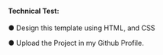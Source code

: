 #### Technical Test:

● Design this template using HTML, and CSS

● Upload the Project in my Github Profile.
